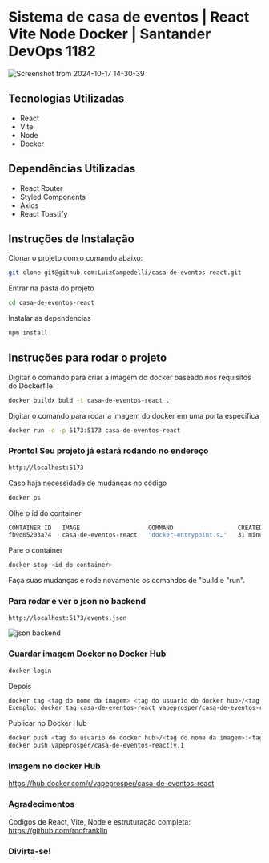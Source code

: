# Sistema de casa de eventos | React Vite Node Docker | Santander DevOps 1182

![Screenshot from 2024-10-17 14-30-39](https://github.com/user-attachments/assets/dce5441a-742e-4be1-9f74-b66168bb327d)

## Tecnologias Utilizadas

- React
- Vite
- Node
- Docker

## Dependências Utilizadas

- React Router
- Styled Components
- Axios
- React Toastify

## Instruções de Instalação

Clonar o projeto com o comando abaixo:

```sh
git clone git@github.com:LuizCampedelli/casa-de-eventos-react.git
```

Entrar na pasta do projeto

```sh
cd casa-de-eventos-react
```

Instalar as dependencias

```sh
npm install
```

## Instruções para rodar o projeto

Digitar o comando para criar a imagem do docker baseado nos requisitos do Dockerfile

```sh
docker buildx buld -t casa-de-eventos-react .
```
Digitar o comando para rodar a imagem do docker em uma porta especifica


```sh
docker run -d -p 5173:5173 casa-de-eventos-react
```

### Pronto! Seu projeto já estará rodando no endereço

```sh
http://localhost:5173
```
Caso haja necessidade de mudanças no código

```sh
docker ps
```
Olhe o id do container

```sh
CONTAINER ID   IMAGE                   COMMAND                  CREATED          STATUS          PORTS                                       NAMES
fb9d05203a74   casa-de-eventos-react   "docker-entrypoint.s…"   31 minutes ago   Up 31 minutes   0.0.0.0:5173->5173/tcp, :::5173->5173/tcp   nervous_jennings
```

Pare o container

```sh
docker stop <id do container>
```

Faça suas mudanças e rode novamente os comandos de "build e "run".

### Para rodar e ver o json no backend

```sh
http://localhost:5173/events.json
```

![json backend](https://github.com/user-attachments/assets/878b2af0-d914-4ac0-a0c2-bd5e69f4fa13)

### Guardar imagem Docker no Docker Hub

```sh
docker login
```
Depois

```sh
docker tag <tag do nome da imagem> <tag do usuario do docker hub>/<tag do nome da imagem>:<tag da versão>
Exemplo: docker tag casa-de-eventos-react vapeprosper/casa-de-eventos-react:v.1
```

Publicar no Docker Hub

```sh
docker push <tag do usuario do docker hub>/<tag do nome da imagem>:<tag da versão>
docker push vapeprosper/casa-de-eventos-react:v.1
```

### Imagem no docker Hub

https://hub.docker.com/r/vapeprosper/casa-de-eventos-react

### Agradecimentos

Codigos de React, Vite, Node e estruturação completa: https://github.com/roofranklin

### Divirta-se!
